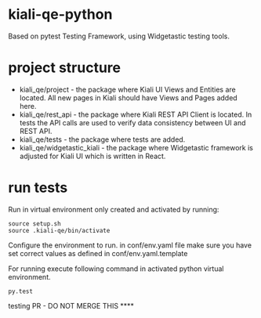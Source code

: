 # kiali-qe-python
Based on pytest Testing Framework, using Widgetastic testing tools.

# project structure

* kiali_qe/project           - the package where Kiali UI Views and Entities are located. All new pages in Kiali should have Views and Pages added here.
* kiali_qe/rest_api          - the package where Kiali REST API Client is located. In tests the API calls are used to verify data consistency between UI and REST API.
* kiali_qe/tests             - the package where tests are added.
* kiali_qe/widgetastic_kiali - the package where Widgetastic framework is adjusted for Kiali UI which is written in React.


# run tests

Run in virtual environment only created and activated by running:
```
source setup.sh
source .kiali-qe/bin/activate
```

Configure the environment to run.
in conf/env.yaml file make sure you have set correct values as defined in conf/env.yaml.template


For running execute following command in activated python virtual environment.
```
py.test
```



testing PR - DO NOT MERGE THIS ****
